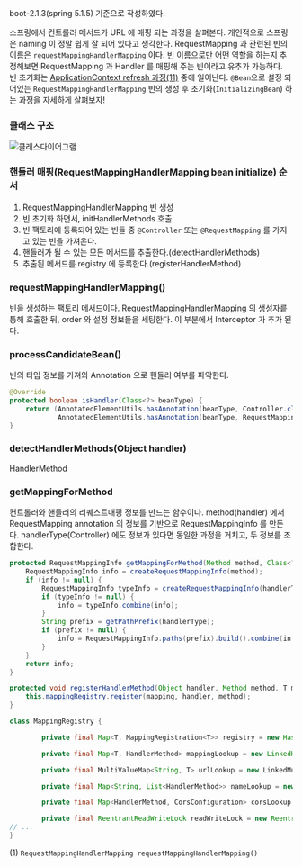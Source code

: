 boot-2.1.3(spring 5.1.5) 기준으로 작성하였다. 

스프링에서 컨트롤러 메서드가 URL 에 매핑 되는 과정을 살펴본다. 개인적으로 스프링은 naming 이 정말 쉽게 잘 되어 있다고 생각한다.
RequestMapping 과 관련된 빈의 이름은 ```requestMappingHandlerMapping``` 이다.
빈 이름으로만 어떤 역할을 하는지 추정해보면 RequestMapping 과 Handler 를 매핑해 주는 빈이라고 유추가 가능하다.   
빈 초기화는 [ApplicationContext refresh 과정(11)](https://pplenty.tistory.com/6) 중에 일어난다.
```@Bean```으로 설정 되어있는 ```RequestMappingHandlerMapping``` 빈의 생성 후 초기화(```InitializingBean```) 하는 과정을 자세하게 살펴보자!

### 클래스 구조
![클래스다이어그램](https://t1.daumcdn.net/cfile/tistory/9916DC465E84B18F09)

### 핸들러 매핑(RequestMappingHandlerMapping bean initialize) 순서
1. RequestMappingHandlerMapping 빈 생성
2. 빈 초기화 하면서, initHandlerMethods 호출
3. 빈 팩토리에 등록되어 있는 빈들 중 ```@Controller``` 또는 ```@RequestMapping``` 를 가지고 있는 빈을 가져온다.
4. 핸들러가 될 수 있는 모든 메서드를 추출한다.(detectHandlerMethods)
5. 추출된 메서드를 registry 에 등록한다.(registerHandlerMethod)  

### requestMappingHandlerMapping()
빈을 생성하는 팩토리 메서드이다. RequestMappingHandlerMapping 의 생성자릍 통해 호출한 뒤, order 와 설정 정보들을 세팅한다.
이 부분에서 Interceptor 가 추가 된다.

### processCandidateBean() 
빈의 타입 정보를 가져와 Annotation 으로 핸들러 여부를 파악한다.
```java
@Override
protected boolean isHandler(Class<?> beanType) {
    return (AnnotatedElementUtils.hasAnnotation(beanType, Controller.class) ||
            AnnotatedElementUtils.hasAnnotation(beanType, RequestMapping.class));
}
```

### detectHandlerMethods(Object handler)
HandlerMethod
 
### getMappingForMethod
컨트롤러와 핸들러의 리퀘스트매핑 정보를 만드는 함수이다.
method(handler) 에서 RequestMapping annotation 의 정보를 기반으로 RequestMappingInfo 를 만든다.
handlerType(Controller) 에도 정보가 있다면 동일한 과정을 거치고, 두 정보를 조합한다.

```java
protected RequestMappingInfo getMappingForMethod(Method method, Class<?> handlerType) {
    RequestMappingInfo info = createRequestMappingInfo(method);
    if (info != null) {
        RequestMappingInfo typeInfo = createRequestMappingInfo(handlerType);
        if (typeInfo != null) {
            info = typeInfo.combine(info);
        }
        String prefix = getPathPrefix(handlerType);
        if (prefix != null) {
            info = RequestMappingInfo.paths(prefix).build().combine(info);
        }
    }
    return info;
}
```

```java
protected void registerHandlerMethod(Object handler, Method method, T mapping) {
    this.mappingRegistry.register(mapping, handler, method);
}
```
```java
class MappingRegistry {

		private final Map<T, MappingRegistration<T>> registry = new HashMap<>();

		private final Map<T, HandlerMethod> mappingLookup = new LinkedHashMap<>();

		private final MultiValueMap<String, T> urlLookup = new LinkedMultiValueMap<>();

		private final Map<String, List<HandlerMethod>> nameLookup = new ConcurrentHashMap<>();

		private final Map<HandlerMethod, CorsConfiguration> corsLookup = new ConcurrentHashMap<>();

		private final ReentrantReadWriteLock readWriteLock = new ReentrantReadWriteLock();
// ...
}
```


(1) ```RequestMappingHandlerMapping requestMappingHandlerMapping()```
